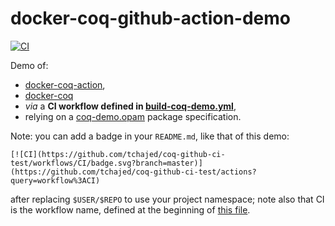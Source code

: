 # docker-coq-github-action-demo

[![CI](https://github.com/tchajed/coq-github-ci-test/workflows/CI/badge.svg?branch=master)](https://github.com/tchajed/coq-github-ci-test/actions?query=workflow%3ACI)

Demo of:

* [docker-coq-action](https://github.com/coq-community/docker-coq-action),
* [docker-coq](https://hub.docker.com/r/coqorg/coq)
* *via* a **CI workflow defined in [build-coq-demo.yml](./.github/workflows/build-coq-demo.yml)**,
* relying on a [coq-demo.opam](./coq-demo.opam) package specification.

Note: you can add a badge in your `README.md`, like that of this demo:

```
[![CI](https://github.com/tchajed/coq-github-ci-test/workflows/CI/badge.svg?branch=master)](https://github.com/tchajed/coq-github-ci-test/actions?query=workflow%3ACI)
```

after replacing `$USER/$REPO` to use your project namespace; note also
that CI is the workflow name, defined at the beginning of [this file](
./.github/workflows/build-coq-demo.yml).
